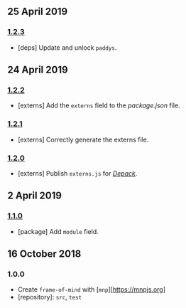 ## 25 April 2019

### [1.2.3](https://github.com/artdecocode/frame-of-mind/compare/v1.2.2...v1.2.3)

- [deps] Update and unlock `paddys`.

## 24 April 2019

### [1.2.2](https://github.com/artdecocode/frame-of-mind/compare/v1.2.1...v1.2.2)

- [externs] Add the `externs` field to the _package.json_ file.

### [1.2.1](https://github.com/artdecocode/frame-of-mind/compare/v1.2.0...v1.2.1)

- [externs] Correctly generate the externs file.

### [1.2.0](https://github.com/artdecocode/frame-of-mind/compare/v1.1.0...v1.2.0)

- [externs] Publish `externs.js` for [_Depack_](https://artdecocode.com/depack/).

## 2 April 2019

### [1.1.0](https://github.com/artdecocode/frame-of-mind/compare/v1.0.0...v1.1.0)

- [package] Add `module` field.

## 16 October 2018

### 1.0.0

- Create `frame-of-mind` with [`mnp`][https://mnpjs.org]
- [repository]: `src`, `test`

